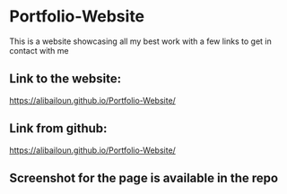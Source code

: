 # Portfolio-Website
This is a website showcasing all my best work with a few links to get in contact with me
## Link to the website:
 https://alibailoun.github.io/Portfolio-Website/
## Link from github:
 https://alibailoun.github.io/Portfolio-Website/

## Screenshot for the page is available in the repo
